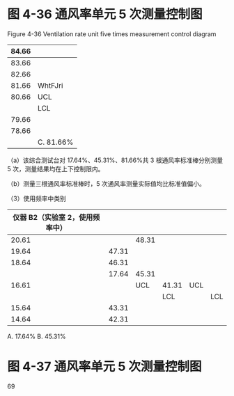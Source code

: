 # 图 4-36 通风率单元 5 次测量控制图

Figure 4-36 Ventilation rate unit five times measurement control diagram

|84.66| |
|---|---|
|83.66| |
|82.66| |
|81.66|WhtFJri|
|80.66|UCL|
| |LCL|
|79.66| |
|78.66| |
| |C. 81.66%|

（a）该综合测试台对 17.64%、45.31%、81.66%共 3 根通风率标准棒分别测量 5 次，测量结果均在上下控制限内。

（b）测量三根通风率标准棒时，5 次通风率测量实际值均比标准值偏小。

（3）使用频率中类别

|仪器 B2（实验室 2，使用频率中）| | | | | |
|---|---|---|---|---|---|
|20.61| |48.31| | | |
|19.64|47.31| | | | |
|18.64|46.31| | | | |
| |17.64|45.31| | | |
|16.61| |UCL|41.31|UCL| |
| | | |LCL| |LCL|
|15.64|43.31| | | | |
|14.64|42.31| | | | |

A. 17.64% B. 45.31%

# 图 4-37 通风率单元 5 次测量控制图

69